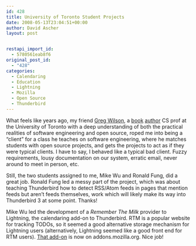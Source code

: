 ```yaml
---
id: 428
title: University of Toronto Student Projects
date: 2008-05-13T23:04:51+00:00
author: David Ascher
layout: post


restapi_import_id:
  - 5780561eab8f6
original_post_id:
  - "428"
categories:
  - Calendaring
  - Education
  - Lightning
  - Mozilla
  - Open Source
  - Thunderbird
---
```

What feels like years ago, my friend [Greg Wilson](http://pyre.third-bit.com/), a [book](http://www.amazon.com/Beautiful-Code-Leading-Programmers-Practice/dp/0596510047) [author](http://www.amazon.com/Data-Crunching-Everyday-Problems-Python/dp/0974514071) CS prof at the University of Toronto with a deep understanding of both the practical realities of software engineering and open source, roped me into being a &#8220;client&#8221; for a class he teaches on software engineering, where he matches students with open source projects, and gets the projects to act as if they were typical clients. I have to say, I behaved like a typical bad client. Fuzzy requirements, lousy documentation on our system, erratic email, never around to meet in person, etc.

Still, the two students assigned to me, Mike Wu and Ronald Fung, did a great job. Ronald Fung led a messy part of the project, which was about teaching Thunderbird how to detect RSS/Atom feeds in pages that mention feeds but aren&#8217;t feeds themselves, work which will likely make its way into Thunderbird 3 at some point. Thanks!

Mike Wu led the development of a _Remember The Milk_ provider to Lightning, the calendaring add-on to Thunderbird. RTM is a popular website for tracking TODOs, so it seemed a good alternative storage mechanism for Lightning users (alternatively, Lightning seemed like a good front end for RTM users). [That add-on](https://addons.mozilla.org/en-US/thunderbird/addon/7125) is now on addons.mozilla.org. Nice job!